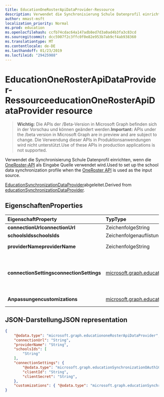 ```yaml
---
title: EducationOneRosterApiDataProvider-Ressource
description: Verwendet die Synchronisierung Schule Datenprofil einrichten, wenn die OneRoster-API als Eingabe Quelle verwendet wird.
author: mmast-msft
localization_priority: Normal
ms.prod: education
ms.openlocfilehash: ccfb74cdac64a147adb8ed7d3a0ad4b3fa3c83cd
ms.sourcegitcommit: dcc5907f2c3ffc0f0e82e953b7ab9cf4ab938360
ms.translationtype: MT
ms.contentlocale: de-DE
ms.lasthandoff: 01/23/2019
ms.locfileid: "29425988"
---
```

# <a name="educationonerosterapidataprovider-resource"></a><span data-ttu-id="c574f-103">EducationOneRosterApiDataProvider-Ressource</span><span class="sxs-lookup"><span data-stu-id="c574f-103">educationOneRosterApiDataProvider resource</span></span>

> <span data-ttu-id="c574f-104">**Wichtig:** Die APIs der /Beta-Version in Microsoft Graph befinden sich in der Vorschau und können geändert werden.</span><span class="sxs-lookup"><span data-stu-id="c574f-104">**Important:** APIs under the /beta version in Microsoft Graph are in preview and are subject to change.</span></span> <span data-ttu-id="c574f-105">Die Verwendung dieser APIs in Produktionsanwendungen wird nicht unterstützt.</span><span class="sxs-lookup"><span data-stu-id="c574f-105">Use of these APIs in production applications is not supported.</span></span>

<span data-ttu-id="c574f-106">Verwendet die Synchronisierung Schule Datenprofil einrichten, wenn die [OneRoster-API](https://www.imsglobal.org/activity/onerosterlis) als Eingabe Quelle verwendet wird.</span><span class="sxs-lookup"><span data-stu-id="c574f-106">Used to set up the school data synchronization profile when the [OneRoster API](https://www.imsglobal.org/activity/onerosterlis) is used as the input source.</span></span>

<span data-ttu-id="c574f-107">[EducationSynchronizationDataProvider](educationsynchronizationdataprovider.md)abgeleitet.</span><span class="sxs-lookup"><span data-stu-id="c574f-107">Derived from [educationSynchronizationDataProvider](educationsynchronizationdataprovider.md).</span></span>

## <a name="properties"></a><span data-ttu-id="c574f-108">Eigenschaften</span><span class="sxs-lookup"><span data-stu-id="c574f-108">Properties</span></span>

| <span data-ttu-id="c574f-109">Eigenschaft</span><span class="sxs-lookup"><span data-stu-id="c574f-109">Property</span></span> | <span data-ttu-id="c574f-110">Typ</span><span class="sxs-lookup"><span data-stu-id="c574f-110">Type</span></span> | <span data-ttu-id="c574f-111">Beschreibung</span><span class="sxs-lookup"><span data-stu-id="c574f-111">Description</span></span> |
|:-|:-|:-|
| <span data-ttu-id="c574f-112">**connectionUrl**</span><span class="sxs-lookup"><span data-stu-id="c574f-112">**connectionUrl**</span></span> | <span data-ttu-id="c574f-113">Zeichenfolge</span><span class="sxs-lookup"><span data-stu-id="c574f-113">String</span></span> | <span data-ttu-id="c574f-114">Die Verbindungs-URL für die OneRoster-Instanz.</span><span class="sxs-lookup"><span data-stu-id="c574f-114">The connection URL to the OneRoster instance.</span></span> |
| <span data-ttu-id="c574f-115">**schoolsIds**</span><span class="sxs-lookup"><span data-stu-id="c574f-115">**schoolsIds**</span></span> | <span data-ttu-id="c574f-116">Zeichenfolgenauflistung</span><span class="sxs-lookup"><span data-stu-id="c574f-116">String collection</span></span> |  <span data-ttu-id="c574f-117">Die Liste der Schule SourcedIds synchronisieren.</span><span class="sxs-lookup"><span data-stu-id="c574f-117">The list of school sourcedIds to sync.</span></span> |
| <span data-ttu-id="c574f-118">**providerName**</span><span class="sxs-lookup"><span data-stu-id="c574f-118">**providerName**</span></span> | <span data-ttu-id="c574f-119">Zeichenfolge</span><span class="sxs-lookup"><span data-stu-id="c574f-119">String</span></span> | <span data-ttu-id="c574f-120">Der Dienstanbieter OneRoster Name gemäß der [Spezifikation OneRoster](https://www.imsglobal.org/oneroster-v11-final-best-practice-and-implementation-guide#AppA).</span><span class="sxs-lookup"><span data-stu-id="c574f-120">The OneRoster Service Provider name as defined by the [OneRoster specification](https://www.imsglobal.org/oneroster-v11-final-best-practice-and-implementation-guide#AppA).</span></span> |
| <span data-ttu-id="c574f-121">**connectionSettings**</span><span class="sxs-lookup"><span data-stu-id="c574f-121">**connectionSettings**</span></span> | [<span data-ttu-id="c574f-122">microsoft.graph.educationSynchronizationConnectionSettings</span><span class="sxs-lookup"><span data-stu-id="c574f-122">microsoft.graph.educationSynchronizationConnectionSettings</span></span>](educationsynchronizationconnectionsettings.md) | <span data-ttu-id="c574f-123">Verbindungseinstellungen für die OneRoster-Instanz.</span><span class="sxs-lookup"><span data-stu-id="c574f-123">Connection settings for the OneRoster instance.</span></span> <span data-ttu-id="c574f-124">Muss vom Typ [microsoft.graph.educationSynchronizationOAuth1ConnectionSettings](educationsynchronizationoauth1connectionsettings.md) oder [microsoft.graph.educationSynchronizationOAuth2ClientCredentialsConnectionSettings](educationsynchronizationoauth2clientcredentialsconnectionsettings.md)sein.</span><span class="sxs-lookup"><span data-stu-id="c574f-124">Should be of type [microsoft.graph.educationSynchronizationOAuth1ConnectionSettings](educationsynchronizationoauth1connectionsettings.md) or [microsoft.graph.educationSynchronizationOAuth2ClientCredentialsConnectionSettings](educationsynchronizationoauth2clientcredentialsconnectionsettings.md).</span></span> |
| <span data-ttu-id="c574f-125">**Anpassungen**</span><span class="sxs-lookup"><span data-stu-id="c574f-125">**customizations**</span></span> | [<span data-ttu-id="c574f-126">microsoft.graph.educationSynchronizationCustomizations</span><span class="sxs-lookup"><span data-stu-id="c574f-126">microsoft.graph.educationSynchronizationCustomizations</span></span>](educationsynchronizationcustomizations.md) | <span data-ttu-id="c574f-127">Optional Anpassung der Synchronisierung Profil angewendet werden soll.</span><span class="sxs-lookup"><span data-stu-id="c574f-127">Optional customization to be applied to the synchronization profile.</span></span>|

## <a name="json-representation"></a><span data-ttu-id="c574f-128">JSON-Darstellung</span><span class="sxs-lookup"><span data-stu-id="c574f-128">JSON representation</span></span>
<!-- {
  "blockType": "resource",
  "optionalProperties": [

  ],
  "@odata.type": "microsoft.graph.educationoneRosterApiDataProvider"
}-->

```json
{
    "@odata.type": "microsoft.graph.educationoneRosterApiDataProvider",
    "connectionUrl": "String",
    "providerName": "String",
    "schoolsIds": [
        "String"
    ],
    "connectionSettings": {
        "@odata.type": "microsoft.graph.educationSynchronizationOAuth1ConnectionSettings",
        "clientId": "String",
        "clientSecret": "String",
    },
    "customizations": { "@odata.type": "microsoft.graph.educationSynchronizationCustomizations" }
}
```
